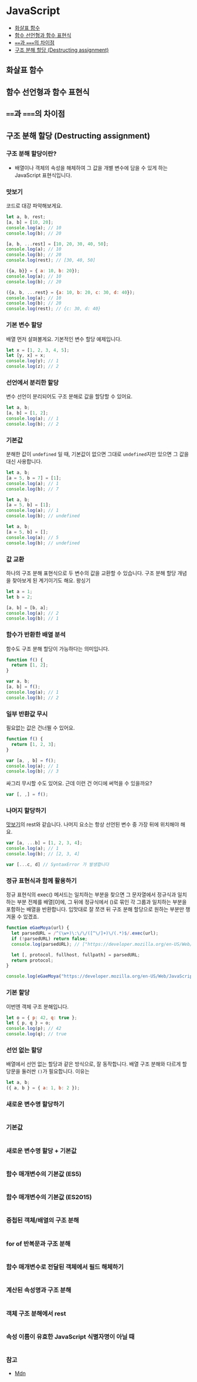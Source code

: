 # JavaScript

- [화살표 함수](#화살표-함수)
- [함수 선언형과 함수 표현식](#함수-선언형과-함수-표현식)
- [`==`과 `===`의 차이점](#과-의-차이점)
- [구조 분해 할당 (Destructing assignment)](#구조-분해-할당-destructing-assignment)

## 화살표 함수

## 함수 선언형과 함수 표현식

## `==`과 `===`의 차이점

## 구조 분해 할당 (Destructing assignment)

### 구조 분해 할당이란?

- 배열이나 객체의 속성을 해체하여 그 값을 개별 변수에 담을 수 있게 하는 JavaScript 표현식입니다.

### 맛보기

코드로 대강 파악해보게요.

```javascript
let a, b, rest;
[a, b] = [10, 20];
console.log(a); // 10
console.log(b); // 20

[a, b, ...rest] = [10, 20, 30, 40, 50];
console.log(a); // 10
console.log(b); // 20
console.log(rest); // [30, 40, 50]

({a, b}} = { a: 10, b: 20});
console.log(a); // 10
console.log(b); // 20

({a, b, ...rest} = {a: 10, b: 20, c: 30, d: 40});
console.log(a); // 10
console.log(b); // 20
console.log(rest); // {c: 30, d: 40}
```

### 기본 변수 할당

배열 먼저 살펴볼게요. 기본적인 변수 할당 예제입니다.

```javascript
let x = [1, 2, 3, 4, 5];
let [y, x] = x;
console.log(y); // 1
console.log(z); // 2
```

### 선언에서 분리한 할당

변수 선언이 분리되어도 구조 분해로 값을 할당할 수 있어요.

```javascript
let a, b;
[a, b] = [1, 2];
console.log(a); // 1
console.log(b); // 2
```

### 기본값

분해한 값이 `undefined` 일 때, 기본값이 없으면 그대로 `undefined`지만 있으면 그 값을 대신 사용합니다.

```javascript
let a, b;
[a = 5, b = 7] = [1];
console.log(a); // 1
console.log(b); // 7
```

```javascript
let a, b;
[a = 5, b] = [1];
console.log(a); // 1
console.log(b); // undefined
```

```javascript
let a, b;
[a = 5, b] = [];
console.log(a); // 5
console.log(b); // undefined
```

### 값 교환

하나의 구조 분해 표현식으로 두 변수의 값을 교환할 수 있습니다. 구조 분해 할당 개념을 찾아보게 된 계기이기도 해요. 왕싱기

```javascript
let a = 1;
let b = 2;

[a, b] = [b, a];
console.log(a); // 2
console.log(b); // 1
```

### 함수가 반환한 배열 분석

함수도 구조 분해 할당이 가능하다는 의미입니다.

```javascript
function f() {
  return [1, 2];
}

var a, b;
[a, b] = f();
console.log(a); // 1
console.log(b); // 2
```

### 일부 반환값 무시

필요없는 값은 건너뛸 수 있어요.

```javascript
function f() {
  return [1, 2, 3];
}

var [a, , b] = f();
console.log(a); // 1
console.log(b); // 3
```

싸그리 무시할 수도 있어요. 근데 이런 건 어디에 써먹을 수 있을까요?

```javascript
var [, ,] = f();
```

### 나머지 할당하기

[맛보기](#맛보기)의 rest와 같습니다. 나머지 요소는 항상 선언된 변수 중 가장 뒤에 위치해야 해요.

```javascript
var [a, ...b] = [1, 2, 3, 4];
console.log(a); // 1
console.log(b); // [2, 3, 4]

var [...c, d] // SyntaxError 가 발생합니다
```

### 정규 표현식과 함께 활용하기

정규 표현식의 exec() 메서드는 일치하는 부분을 찾으면 그 문자열에서 정규식과 일치하는 부분 전체를 배열[0]에, 그 뒤에 정규식에서 ()로 묶인 각 그룹과 일치하는 부분을 포함하는 배열을 반환합니다. 입맛대로 잘 쪼갠 뒤 구조 분해 할당으로 원하는 부분만 챙겨올 수 있겠죠.

```javascript
function eGaeMoya(url) {
  let parsedURL = /^(\w+)\:\/\/([^\/]+)\/(.*)$/.exec(url);
  if (!parsedURL) return false;
  console.log(parsedURL); // ["https://developer.mozilla.org/en-US/Web/JavaScript", "https", "developer.mozilla.org", "en-US/Web/JavaScript"]

  let [, protocol, fullhost, fullpath] = parsedURL;
  return protocol;
}

console.log(eGaeMoya("https://developer.mozilla.org/en-US/Web/JavaScript")); // "https"
```

### 기본 할당

이번엔 객체 구조 분해입니다.

```javascript
let o = { p: 42, q: true };
let { p, q } = o;
console.log(p); // 42
console.log(q); // true
```

### 선언 없는 할당

배열에서 선언 없는 할당과 같은 방식으로, 잘 동작합니다. 배열 구조 분해와 다르게 할당문을 둘러싼 `()`가 필요합니다. 이유는

```javascript
let a, b;
({ a, b } = { a: 1, b: 2 });
```

### 새로운 변수명 할당하기

```javascript

```

### 기본값

```javascript

```

### 새로운 변수명 할당 + 기본값

```javascript

```

### 함수 매개변수의 기본값 (ES5)

```javascript

```

### 함수 매개변수의 기본값 (ES2015)

```javascript

```

### 중첩된 객체/배열의 구조 분해

```javascript

```

### for of 반복문과 구조 분해

```javascript

```

### 함수 매개변수로 전달된 객체에서 필드 해체하기

```javascript

```

### 계산된 속성명과 구조 분해

```javascript

```

### 객체 구조 분해에서 rest

```javascript

```

### 속성 이름이 유효한 JavaScript 식별자명이 아닐 때

```javascript

```

### 참고

- [Mdn](https://developer.mozilla.org/ko/docs/Web/JavaScript/Reference/Operators/Destructuring_assignment)
